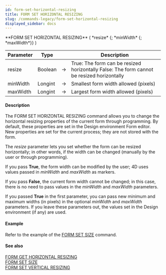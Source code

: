 ```yaml
---
id: form-set-horizontal-resizing
title: FORM SET HORIZONTAL RESIZING
slug: /commands-legacy/form-set-horizontal-resizing
displayed_sidebar: docs
---
```


<!--REF #_command_.FORM SET HORIZONTAL RESIZING.Syntax-->**FORM SET HORIZONTAL RESIZING** ( *resize* {; *minWidth* {; *maxWidth*}} )<!-- END REF-->
<!--REF #_command_.FORM SET HORIZONTAL RESIZING.Params-->
| Parameter | Type |  | Description |
| --- | --- | --- | --- |
| resize | Boolean | &rarr; | True: The form can be resized horizontally False: The form cannot be resized horizontally |
| minWidth | Longint | &rarr; | Smallest form width allowed (pixels) |
| maxWidth | Longint | &rarr; | Largest form width allowed (pixels) |

<!-- END REF-->

#### Description 

<!--REF #_command_.FORM SET HORIZONTAL RESIZING.Summary-->The FORM SET HORIZONTAL RESIZING command allows you to change the horizontal resizing properties of the current form through programming.<!-- END REF--> By default, these properties are set in the Design environment Form editor. New properties are set for the current process; they are not stored with the form. 

The *resize* parameter lets you set whether the form can be resized horizontally; in other words, if the width can be changed (manually by the user or through programming). 

If you pass **True**, the form width can be modified by the user; 4D uses values passed in *minWidth* and *maxWidth* as markers.

If you pass **False**, the current form width cannot be changed; in this case, there is no need to pass values in the *minWidth* and *maxWidth* parameters. 

If you passed **True** in the first parameter, you can pass new minimum and maximum widths (in pixels) in the optional *minWidth* and *maxWidth* parameters. If you leave these parameters out, the values set in the Design environment (if any) are used.

#### Example 

Refer to the example of the [FORM SET SIZE](form-set-size.md) command. 

#### See also 

[FORM GET HORIZONTAL RESIZING](form-get-horizontal-resizing.md)  
[FORM SET SIZE](form-set-size.md)  
[FORM SET VERTICAL RESIZING](form-set-vertical-resizing.md)  